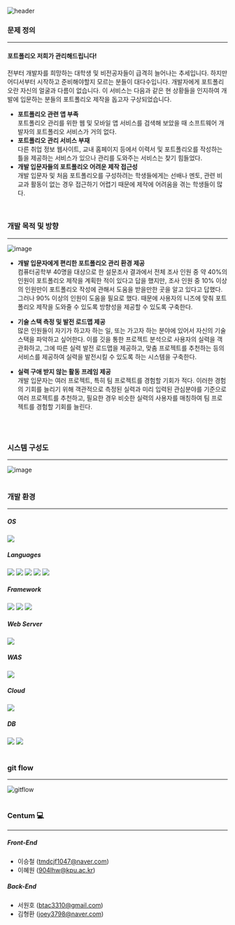 ![header](https://capsule-render.vercel.app/api?type=transparent&color=000&height=200&section=header&text=boxfolio&fontSize=90&animation=twinkling&desc=개발%20입문자를%20위한%20포트폴리오📑%20관리%20애플리케이션&descAlignY=80)

### 문제 정의
---
#### 포트폴리오 저희가 관리해드립니다! 
전부터 개발자를 희망하는 대학생 및 비전공자들이 급격히 늘어나는 추세입니다. 하지만 어디서부터 시작하고 준비해야할지 모르는 분들이 대다수입니다. 개발자에게 포트폴리오란 자신의 얼굴과 다름이 없습니다. 이 서비스는 다음과 같은 현 상황들을 인지하여 개발에 입문하는 분들의 포트폴리오 제작을 돕고자 구상되었습니다.

- **포트폴리오 관련 앱 부족**   
포트폴리오 관리를 위한 웹 및 모바일 앱 서비스를 검색해 보았을 때 소프트웨어 개발자의 포트폴리오 서비스가 거의 없다.
- **포트폴리오 관리 서비스 부재**   
다른 취업 정보 웹사이트, 교내 홈페이지 등에서 이력서 및 포트폴리오를 작성하는 틀을 제공하는 서비스가 있으나 관리를 도와주는 서비스는 찾기 힘들었다.
- **개발 입문자들의 포트폴리오 어려운 제작 접근성**   
개발 입문자 및 처음 포트폴리오를 구성하려는 학생들에게는 선배나 멘토, 관련 비교과 활동이 없는 경우 접근하기 어렵기 때문에 제작에 어려움을 겪는 학생들이 많다.
<br>

### 개발 목적 및 방향
---
![image](https://user-images.githubusercontent.com/78414301/148235550-869cc0be-b015-4da1-841c-11b84f2c5384.png)
- **개발 입문자에게 편리한 포트폴리오 관리 환경 제공**   
컴퓨터공학부 40명을 대상으로 한 설문조사 결과에서 전체 조사 인원 중 약 40%의 인원이 포트폴리오 제작을 계획한 적이 있다고 답을 했지만, 조사 인원 중 10% 이상의 인원만이 포트폴리오 작성에 관해서 도움을 받을만한 곳을 알고 있다고 답했다. 그러나 90% 이상의 인원이 도움을 필요로 했다. 때문에 사용자의 니즈에 맞춰 포트폴리오 제작을 도와줄 수 있도록 방향성을 제공할 수 있도록 구축한다.
   
- **기술 스택 측정 및 발전 로드맵 제공**   
많은 인원들이 자기가 하고자 하는 일, 또는 가고자 하는 분야에 있어서 자신의 기술 스택을 파악하고 싶어한다. 이를 깃을 통한 프로젝트 분석으로 사용자의 실력을 객관화하고, 그에 따른 실력 발전 로드맵을 제공하고, 맞춤 프로젝트를 추천하는 등의 서비스를 제공하여 실력을 발전시킬 수 있도록 하는 시스템을 구축한다.
   
- **실력 구애 받지 않는 활동 프레임 제공**   
개발 입문자는 여러 프로젝트, 특히 팀 프로젝트를 경험할 기회가 적다. 이러한 경험의 기회를 늘리기 위해 객관적으로 측정된 실력과 미리 입력된 관심분야를 기준으로 여러 프로젝트를 추천하고, 필요한 경우 비슷한 실력의 사용자를 매칭하여 팀 프로젝트를 경험할 기회를 늘린다.
<br>
<br>

### 시스템 구성도
---
![image](https://user-images.githubusercontent.com/78414301/148223587-5d2288c4-5634-4058-99bc-871681736b31.png)
<br>
<br>

### 개발 환경
---
##### OS
<img src="https://img.shields.io/badge/Linux-FCC624?style=flat-square&logo=Linux&logoColor=white"/></a>

##### Languages
<img src="https://img.shields.io/badge/html-E34F26?style=flat-square&logo=html5&logoColor=white"/></a>
<img src="https://img.shields.io/badge/css-1572B6?style=flat-square&logo=css3&logoColor=white"/></a> 
<img src="https://img.shields.io/badge/Javascript-ffb13b?style=flat-square&logo=javascript&logoColor=white"/></a>
<img src="https://img.shields.io/badge/Python-3766AB?style=flat-square&logo=Python&logoColor=white"/></a>
<img src="https://img.shields.io/badge/Java-007396?style=flat-square&logo=Java&logoColor=white"/></a> 

##### Framework
<img src="https://img.shields.io/badge/Docker-2496ED?style=flat-square&logo=Docker&logoColor=white"/></a>
<img src="https://img.shields.io/badge/Flask-000000?style=flat-square&logo=Flask&logoColor=white"/></a>
<img src="https://img.shields.io/badge/Spring-6DB33F?style=flat-square&logo=Spring&logoColor=white"/></a>

##### Web Server
<img src="https://img.shields.io/badge/Nginx-009639?style=flat-square&logo=NGINX&logoColor=white"/></a>

##### WAS
<img src="https://img.shields.io/badge/Tomcat-F8DC75?style=flat-square&logo=ApacheTomcat&logoColor=black"/></a>

##### Cloud
<img src="https://img.shields.io/badge/AmazonAWS-232F3E?style=flat-square&logo=AmazonAWS&logoColor=white"/></a>

##### DB
<img src="https://img.shields.io/badge/MySQL-4479A1?style=flat-square&logo=MySQL&logoColor=white"/></a>
<img src="https://img.shields.io/badge/MongoDB-47A248?style=flat-square&logo=MongoDB&logoColor=white"/></a>
<br>
<br>

### git flow
---
![gitflow](https://user-images.githubusercontent.com/66542103/149511597-52d228f6-0e3f-4752-8cbe-2a270e7fdaee.png)
<br>
<br>

### Centum 💻
---
##### Front-End
- 이승철 (tmdcjf1047@naver.com)
- 이혜원 (904lhw@kpu.ac.kr)

##### Back-End
- 서원호 (btac3310@gmail.com)
- 김형환 (joey3798@naver.com)
